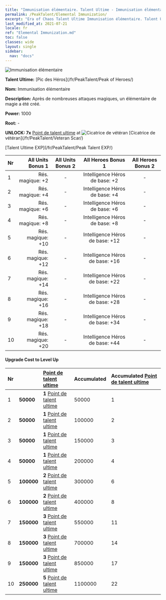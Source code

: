 ```yaml
---
title: "Immunisation élémentaire. Talent Ultime - Immunisation élémentaire"
permalink: /PeakTalent/Elemental Immunization/
excerpt: "Era of Chaos Talent Ultime Immunisation élémentaire. Talent Ultime Immunisation élémentaire. Immunisation élémentaire"
last_modified_at: 2021-07-21
locale: fr
ref: "Elemental Immunization.md"
toc: false
classes: wide
layout: single
sidebar:
  nav: "docs"
---
```


  ![Immunisation élémentaire](/images/pt/talent_1004.png)

  **Talent Ultime:** [Pic des Héros](/fr/PeakTalent/Peak of Heroes/)

  **Nom:** Immunisation élémentaire

  **Description:** Après de nombreuses attaques magiques, un élémentaire de magie a été créé.

  **Power:** 1000

  **Root:** -

  **UNLOCK: 7x** [Point de talent ultime](/ItemsFR/con_934/) at ![Cicatrice de vétéran](/images/pt/talent_1003.png) [Cicatrice de vétéran](/fr/PeakTalent/Veteran Scar/)

  [Talent Ultime EXP](/fr/PeakTalent/Peak Talent EXP/)

  | Nr | All Units Bonus 1 | All Units Bonus 2 | All Heroes Bonus 1 | All Heroes Bonus 2 |
  |:---|--------------:|:-------------:|:-------------:|:-------------:|
  | 1 | Rés. magique: +2 | - | Intelligence Héros de base: +2 | - |
  | 2 | Rés. magique: +4 | - | Intelligence Héros de base: +4 | - |
  | 3 | Rés. magique: +6 | - | Intelligence Héros de base: +6 | - |
  | 4 | Rés. magique: +8 | - | Intelligence Héros de base: +8 | - |
  | 5 | Rés. magique: +10 | - | Intelligence Héros de base: +12 | - |
  | 6 | Rés. magique: +12 | - | Intelligence Héros de base: +16 | - |
  | 7 | Rés. magique: +14 | - | Intelligence Héros de base: +22 | - |
  | 8 | Rés. magique: +16 | - | Intelligence Héros de base: +28 | - |
  | 9 | Rés. magique: +18 | - | Intelligence Héros de base: +34 | - |
  | 10 | Rés. magique: +20 | - | Intelligence Héros de base: +44 | - |


#### Upgrade Cost to Level Up

  | Nr | <i class="fas fa-coins"/> | [Point de talent ultime](/ItemsFR/con_934/) | Accumulated <i class="fas fa-coins"/> | Accumulated [Point de talent ultime](/ItemsFR/con_934/) |
  |:---|:--------------|:-------------|:-------------|:-------------|
  | 1 | **50000** | **1** [Point de talent ultime](/ItemsFR/con_934/) | 50000 | 1 |
  | 2 | **50000** | **1** [Point de talent ultime](/ItemsFR/con_934/) | 100000 | 2 |
  | 3 | **50000** | **1** [Point de talent ultime](/ItemsFR/con_934/) | 150000 | 3 |
  | 4 | **50000** | **1** [Point de talent ultime](/ItemsFR/con_934/) | 200000 | 4 |
  | 5 | **100000** | **2** [Point de talent ultime](/ItemsFR/con_934/) | 300000 | 6 |
  | 6 | **100000** | **2** [Point de talent ultime](/ItemsFR/con_934/) | 400000 | 8 |
  | 7 | **150000** | **3** [Point de talent ultime](/ItemsFR/con_934/) | 550000 | 11 |
  | 8 | **150000** | **3** [Point de talent ultime](/ItemsFR/con_934/) | 700000 | 14 |
  | 9 | **150000** | **3** [Point de talent ultime](/ItemsFR/con_934/) | 850000 | 17 |
  | 10 | **250000** | **5** [Point de talent ultime](/ItemsFR/con_934/) | 1100000 | 22 |
